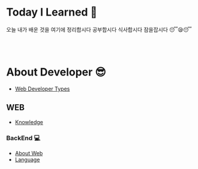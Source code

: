 # Today I Learned  📝

오늘 내가 배운 것을 여기에 정리합시다 공부합시다 식사합시다 잠을잡시다 😴😪😴

<br><br>

# About Developer 😎
* [Web Developer Types](./aboutDeveloper/frontback.md) 

## WEB
* [Knowledge](./aboutDeveloper/BackEnd/knowledge.md)


### BackEnd 💻
* [About Web](./aboutDeveloper/BackEnd/aboutweb.md)
* [Language](./aboutDeveloper/BackEnd/Language.md)
    
    
